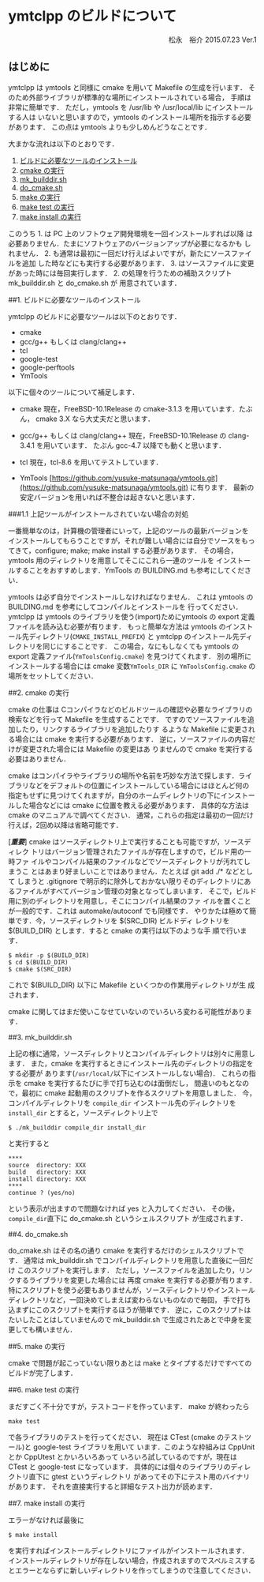 # ymtclpp のビルドについて

<div style="text-align:right;">
松永　裕介
2015.07.23 Ver.1
</div>

## はじめに
ymtclpp は ymtools と同様に cmake を用いて Makefile の生成を行います．
そのため外部ライブラリが標準的な場所にインストールされている場合，
手順は非常に簡単です．
ただし，ymtools を /usr/lib や /usr/local/lib にインストールする人は
いないと思いますので，ymtools のインストール場所を指示する必要があります．
この点は ymtools よりも少しめんどうなことです．

大まかな流れは以下のとおりです．

 1. [ビルドに必要なツールのインストール](#1-ビルドに必要なツールのインストール)
 2. [cmake の実行](#2-cmake-の実行)
 3. [mk_builddir.sh](#3-mk_builddirsh)
 4. [do_cmake.sh](#4-do_cmakesh)
 5. [make の実行](#5-make-の実行)
 6. [make test の実行](#6-make-test-の実行)
 7. [make install の実行](#7-make-install-の実行)

このうち 1. は PC 上のソフトウェア開発環境を一回インストールすれば以降
は必要ありません．たまにソフトウェアのバージョンアップが必要になるかも
しれません．
2. も通常は最初に一回だけ行えばよいですが，新たにソースファイルを追加
した時などにも実行する必要があります．
3. はソースファイルに変更があった時には毎回実行します．
2. の処理を行うための補助スクリプト mk_builddir.sh と do_cmake.sh が
用意されています．


##1. ビルドに必要なツールのインストール

ymtclpp のビルドに必要なツールは以下のとおりです．

- cmake
- gcc/g++ もしくは clang/clang++
- tcl
- google-test
- google-perftools
- YmTools

以下に個々のツールについて補足します．

- cmake
 現在，FreeBSD-10.1Release の cmake-3.1.3 を用いています．たぶん，
 cmake 3.X なら大丈夫だと思います．

- gcc/g++ もしくは clang/clang++
 現在，FreeBSD-10.1Release の clang-3.4.1 を用いています．
 たぶん gcc-4.7 以降でも動くと思います．

- tcl
  現在，tcl-8.6 を用いてテストしています．

- YmTools
  [https://github.com/yusuke-matsunaga/ymtools.git](https://github.com/yusuke-matsunaga/ymtools.git)
  に有ります．
  最新の安定バージョンを用いれば不整合は起きないと思います．


###1.1 上記ツールがインストールされていない場合の対処

一番簡単なのは，計算機の管理者にいって，上記のツールの最新バージョンを
インストールしてもらうことですが，それが難しい場合には自分でソースをもっ
てきて，configure; make; make install する必要があります．
その場合，ymtools 用のディレクトリを用意してそこにこれら一連のツールを
インストールすることをおすすめします．YmTools の BUILDING.md も参考にしてください．

ymtools は必ず自分でインストールしなければなりません．
これは ymtools の BUILDING.md を参考にしてコンパイルとインストールを
行ってください．
ymtclpp は ymtools のライブラリを使う(import)ためにymtools
の export 定義ファイルを読み込む必要が有ります．
もっと簡単な方法は ymtools のインストール先ディレクトリ(`CMAKE_INSTALL_PREFIX`)
と ymtclpp のインストール先ディレクトリを同じにすることです．
この場合，なにもしなくても ymtools の export 定義ファイル(`YmToolsConfig.cmake`)
を見つけてくれます．
別の場所にインストールする場合には cmake 変数`YmTools_DIR` に `YmToolsConfig.cmake`
の場所をセットしてください．


##2. cmake の実行

cmake の仕事は Cコンパイラなどのビルドツールの確認や必要なライブラリの
検索などを行って Makefile を生成することです．
ですのでソースファイルを追加したり，リンクするライブラリを追加したりす
るような Makefile に変更される場合には cmake を実行する必要があります．
逆に，ソースファイルの内容だけが変更された場合には Makefile の変更はあ
りませんので cmake を実行する必要はありません．

cmake はコンパイラやライブラリの場所や名前を巧妙な方法で探します．ライ
ブラリなどをデフォルトの位置にインストールしている場合にはほとんど何の
指定もせずに見つけてくれますが，自分のホームディレクトリの下にインストー
ルした場合などには cmake に位置を教える必要があります．
具体的な方法は cmake のマニュアルで調べてください．
通常，これらの指定は最初の一回だけ行えば，2回め以降は省略可能です．

[***重要***]
cmake はソースディレクトリ上で実行することも可能ですが，ソースディレク
トリはバージョン管理されたファイルが存在しますので，ビルド用の一時ファ
イルやコンパイル結果のファイルなどでソースディレクトリが汚れてしまうこ
とはあまり好ましいことではありません．たとえば git add ./* などとして
しまうと .gitignore で明示的に除外しておかない限りそのディレクトリにあ
るファイルがすべてバージョン管理の対象となってしまいます．
そこで，ビルド用に別のディレクトリを用意し，そこにコンパイル結果のファ
イルを置くことが一般的です．これは automake/autoconf でも同様です．
やりかたは極めて簡単です．今，ソースディレクトリを $(SRC_DIR) ビルドディ
レクトリを $(BUILD_DIR) とします．すると cmake の実行は以下のような手
順で行います．
```shell
$ mkdir -p $(BUILD_DIR)
$ cd $(BUILD_DIR)
$ cmake $(SRC_DIR)
```
これで $(BUILD_DIR) 以下に Makefile といくつかの作業用ディレクトリが生
成されます．

cmake に関してはまだ使いこなせていないのでいろいろ変わる可能性がありま
す．


##3. mk_builddir.sh

上記の様に通常，ソースディレクトリとコンパイルディレクトリは別々に用意します．
また，cmake を実行するときにインストール先のディレクトリの指定をする必要が
あります(`/usr/local/`以下にインストールしない場合)．
これらの指示を cmake を実行するたびに手で打ち込むのは面倒だし，
間違いのもとなので，最初に cmake 起動用のスクリプトを作るスクリプトを用意しました．
今，コンパイルディレクトリを `compile_dir` インストール先のディレクトリを
`install_dir` とすると，ソースディレクトリ上で
```shell
$ ./mk_builddir compile_dir install_dir
```
と実行すると
~~~
****
source  directory: XXX
build   directory: XXX
install directory: XXX
****
continue ? (yes/no)
~~~
という表示が出ますので問題なければ yes と入力してください．
その後，`compile_dir`直下に do_cmake.sh というシェルスクリプト
が生成されます．


##4. do_cmake.sh

do_cmake.sh はその名の通り cmake を実行するだけのシェルスクリプトです．
通常は mk_builddir.sh でコンパイルディレクトリを用意した直後に一回だけ
このスクリプトを実行します．
ただし，ソースファイルを追加したり，リンクするライブラリを変更した場合には
再度 cmake を実行する必要が有ります．
特にスクリプトを使う必要もありませんが，ソースディレクトリやインストール
ディレクトリなど，一回決めてしまえば変わらないものなので毎回，
手で打ち込まずにこのスクリプトを実行するほうが簡単です．
逆に，このスクリプトはたいしたことはしていませんので
mk_builddir.sh で生成されたあとで中身を変更しても構いません．


##5. make の実行

cmake で問題が起こっていない限りあとは make とタイプするだけですべての
ビルドが完了します．

##6. make test の実行

まだすごく不十分ですが，テストコードを作っています．
make が終わったら
~~~shell
make test
~~~
で各ライブラリのテストを行ってください．
現在は CTest (cmake のテストツール)と google-test ライブラリを用いて
います．このような枠組みは CppUnit とか CppUtest とかいろいろあって
いろいろ試しているのですが，現在は CTest と google-test になっています．
具体的には個々のライブラリのディレクトリ直下に gtest というディレクトリ
があってその下にテスト用のバイナリがあります．
それを直接実行すると詳細なテスト出力が読めます．

##7. make install の実行

エラーがなければ最後に

~~~
$ make install
~~~

を実行すればインストールディレクトリにファイルがインストールされます．
インストールディレクトリが存在しない場合，作成されますのでスペルミスする
とエラーとならずに新しいディレクトリを作ってしまうので注意してください．
